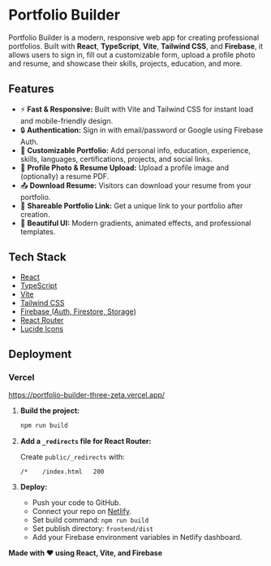 # Portfolio Builder

Portfolio Builder is a modern, responsive web app for creating professional portfolios. Built with **React**, **TypeScript**, **Vite**, **Tailwind CSS**, and **Firebase**, it allows users to sign in, fill out a customizable form, upload a profile photo and resume, and showcase their skills, projects, education, and more.

## Features

- ⚡ **Fast & Responsive:** Built with Vite and Tailwind CSS for instant load and mobile-friendly design.
- 🔒 **Authentication:** Sign in with email/password or Google using Firebase Auth.
- 📝 **Customizable Portfolio:** Add personal info, education, experience, skills, languages, certifications, projects, and social links.
- 📸 **Profile Photo & Resume Upload:** Upload a profile image and (optionally) a resume PDF.
- 📤 **Download Resume:** Visitors can download your resume from your portfolio.
- 🔗 **Shareable Portfolio Link:** Get a unique link to your portfolio after creation.
- 🌈 **Beautiful UI:** Modern gradients, animated effects, and professional templates.

## Tech Stack

- [React](https://react.dev/)
- [TypeScript](https://www.typescriptlang.org/)
- [Vite](https://vitejs.dev/)
- [Tailwind CSS](https://tailwindcss.com/)
- [Firebase (Auth, Firestore, Storage)](https://firebase.google.com/)
- [React Router](https://reactrouter.com/)
- [Lucide Icons](https://lucide.dev/)


## Deployment

### Vercel
https://portfolio-builder-three-zeta.vercel.app/

1. **Build the project:**

   ```sh
   npm run build
   ```

2. **Add a `_redirects` file for React Router:**

   Create `public/_redirects` with:

   ```
   /*    /index.html   200
   ```

3. **Deploy:**

   - Push your code to GitHub.
   - Connect your repo on [Netlify](https://app.netlify.com/).
   - Set build command: `npm run build`
   - Set publish directory: `frontend/dist`
   - Add your Firebase environment variables in Netlify dashboard.



**Made with ❤️ using React, Vite, and Firebase**
